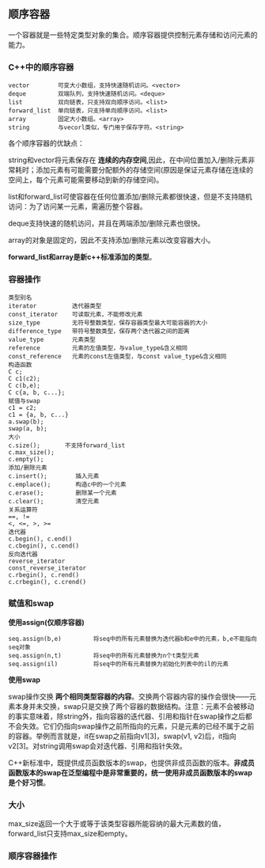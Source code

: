 ## 顺序容器

一个容器就是一些特定类型对象的集合。顺序容器提供控制元素存储和访问元素的能力。

### C++中的顺序容器

```
vector        可变大小数组，支持快速随机访问。<vector>
deque         双端队列，支持快速随机访问。<deque>
list          双向链表，只支持双向顺序访问。<list>
forward_list  单向链表，只支持单向顺序访问。<list>
array         固定大小数组。<array>
string        与vecorl类似，专门用于保存字符。<string>
```

各个顺序容器的优缺点：

string和vector将元素保存在 **连续的内存空间**,因此，在中间位置加入/删除元素非常耗时；添加元素有可能需要分配额外的存储空间(原因是保证元素存储在连续的空间上，每个元素可能需要移动到新的存储空间)。

list和forward_list可使容器在任何位置添加/删除元素都很快速，但是不支持随机访问：为了访问某一元素，需遍历整个容器。

deque支持快速的随机访问，并且在两端添加/删除元素也很快。

array的对象是固定的，因此不支持添加/删除元素以改变容器大小。

**forward_list和array是新c++标准添加的类型**。

### 容器操作
```
类型别名
iterator          迭代器类型
const_iterator    可读取元素，不能修改元素
size_type         无符号整数类型，保存容器类型最大可能容器的大小
difference_type   带符号整数类型，保存两个迭代器之间的距离
value_type        元素类型
reference         元素的左值类型，与value_type&含义相同
const_reference   元素的const左值类型，与const value_type&含义相同
构造函数
C c;
C c1(c2);
C c(b,e);
C c{a, b, c...};
赋值与swap
c1 = c2;
c1 = {a, b, c...}
a.swap(b);
swap(a, b);
大小
c.size();       不支持forward_list
c.max_size();
c.empty();
添加/删除元素
c.insert();        插入元素
c.emplace();       构造c中的一个元素
c.erase();         删除某一个元素
c.clear();         清空元素
关系运算符
==, !=
<, <=, >, >=
迭代器
c.begin(), c.end()
c.cbegin(), c.cend()
反向迭代器
reverse_iterator
const_reverse_iterator
c.rbegin(), c.rend()
c.crbegin(), c.crend()
```

### 赋值和swap

**使用assign(仅顺序容器)**

```
seq.assign(b,e)         将seq中的所有元素替换为迭代器b和e中的元素，b,e不能指向seq对象
seq.assign(n,t)         将seq中的所有元素替换为n个t类型元素
seq.assign(il)          将seq中的所有元素替换为初始化列表中的il的元素
```

**使用swap**

swap操作交换 **两个相同类型容器的内容**。交换两个容器内容的操作会很快——元素本身并未交换，swap只是交换了两个容器的数据结构。注意：元素不会被移动的事实意味着，除string外，指向容器的迭代器、引用和指针在swap操作之后都不会失效。它们仍指向swap操作之前所指向的元素，只是元素的已经不属于之前的容器。举例而言就是，it在swap之前指向v1[3]，swap(v1, v2)后，it指向v2[3]。对string调用swap会对迭代器、引用和指针失效。

C++新标准中，既提供成员函数版本的swap，也提供非成员函数的版本。**非成员函数版本的swap在泛型编程中是非常重要的，统一使用非成员函数版本的swap是个好习惯**。

### 大小

max_size返回一个大于或等于该类型容器所能容纳的最大元素数的值，forward_list只支持max_size和empty。

### 顺序容器操作
